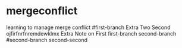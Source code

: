 # mergeconflict
learning to manage merge conflict
#first-branch
Extra Two Second
ojfirfnrfnremdewklmx
Extra Note on First
first-branch
second-branch
#second-branch
second-second